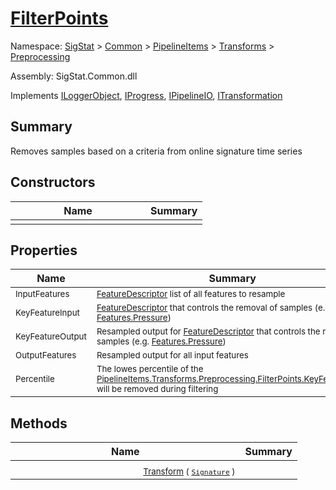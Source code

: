 # [FilterPoints](./FilterPoints.md)

Namespace: [SigStat]() > [Common](./../../../README.md) > [PipelineItems]() > [Transforms]() > [Preprocessing](./README.md)

Assembly: SigStat.Common.dll

Implements [ILoggerObject](./../../../ILoggerObject.md), [IProgress](./../../../Helpers/IProgress.md), [IPipelineIO](./../../../Pipeline/IPipelineIO.md), [ITransformation](./../../../ITransformation.md)

## Summary
Removes samples based on a criteria from online signature time series

## Constructors

| Name | Summary | 
| --- | --- | 
|<img width=200/> <sub></sub> | <sub></sub> | <br>


## Properties

| Name | Summary | 
| --- | --- | 
|<img width=200/> <sub>InputFeatures</sub> | <sub>[FeatureDescriptor](https://github.com/hargitomi97/sigstat/blob/master/docs/md/SigStat/Common/FeatureDescriptor.md) list of all features to resample</sub> | <br>
|<img width=200/> <sub>KeyFeatureInput</sub> | <sub>[FeatureDescriptor](https://github.com/hargitomi97/sigstat/blob/master/docs/md/SigStat/Common/FeatureDescriptor.md) that controls the removal of samples (e.g. [Features.Pressure](https://github.com/hargitomi97/sigstat/blob/master/docs/md/SigStat/Common/Features.md))</sub> | <br>
|<img width=200/> <sub>KeyFeatureOutput</sub> | <sub>Resampled output for [FeatureDescriptor](https://github.com/hargitomi97/sigstat/blob/master/docs/md/SigStat/Common/FeatureDescriptor.md) that controls the removal of samples (e.g. [Features.Pressure](https://github.com/hargitomi97/sigstat/blob/master/docs/md/SigStat/Common/Features.md))</sub> | <br>
|<img width=200/> <sub>OutputFeatures</sub> | <sub>Resampled output for all input features</sub> | <br>
|<img width=200/> <sub>Percentile</sub> | <sub>The lowes percentile of the [PipelineItems.Transforms.Preprocessing.FilterPoints.KeyFeatureInput](https://github.com/hargitomi97/sigstat/blob/master/docs/md/SigStat/Common/PipelineItems/Transforms/Preprocessing/FilterPoints.md) will be removed during filtering</sub> | <br>


## Methods

| Name | Summary | 
| --- | --- | 
|<img width=200/> <sub>[Transform](./Methods/FilterPoints-100663753.md) ( [`Signature`](./../../../Signature.md) )</sub> | <sub></sub> | <br>



